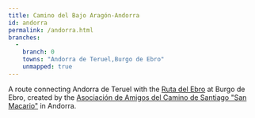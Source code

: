 ```yaml
---
title: Camino del Bajo Aragón-Andorra
id: andorra
permalink: /andorra.html
branches:
  -
    branch: 0
    towns: "Andorra de Teruel,Burgo de Ebro"
    unmapped: true
---
```


A route connecting Andorra de Teruel with the [Ruta del Ebro][0] at Burgo de Ebro, created by the [Asociación de Amigos del Camino de Santiago "San Macario"][1] in Andorra.

[0]: ebro.html
[1]: http://www.sanmacarioasantiago.es/